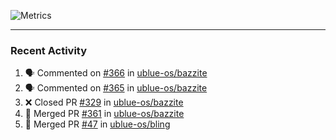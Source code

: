 ![Metrics](https://metrics.lecoq.io/KyleGospo?template=classic&base=header%2C%20activity%2C%20community%2C%20repositories%2C%20metadata&base.indepth=false&base.hireable=false&base.skip=false&config.timezone=America%2FLos_Angeles)

---
### Recent Activity
<!--START_SECTION:activity-->
1. 🗣 Commented on [#366](https://github.com/ublue-os/bazzite/issues/366#issuecomment-1732773680) in [ublue-os/bazzite](https://github.com/ublue-os/bazzite)
2. 🗣 Commented on [#365](https://github.com/ublue-os/bazzite/issues/365#issuecomment-1732717471) in [ublue-os/bazzite](https://github.com/ublue-os/bazzite)
3. ❌ Closed PR [#329](https://github.com/ublue-os/bazzite/pull/329) in [ublue-os/bazzite](https://github.com/ublue-os/bazzite)
4. 🎉 Merged PR [#361](https://github.com/ublue-os/bazzite/pull/361) in [ublue-os/bazzite](https://github.com/ublue-os/bazzite)
5. 🎉 Merged PR [#47](https://github.com/ublue-os/bling/pull/47) in [ublue-os/bling](https://github.com/ublue-os/bling)
<!--END_SECTION:activity-->
